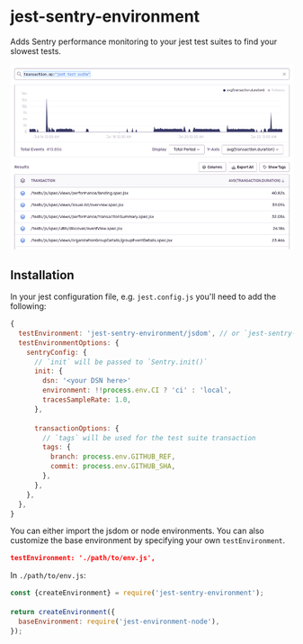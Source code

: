 # jest-sentry-environment

Adds Sentry performance monitoring to your jest test suites to find your slowest tests.

![Sentry Example](/docs/example.png)


## Installation

In your jest configuration file, e.g. `jest.config.js` you'll need to add the following:

```javascript
{
  testEnvironment: 'jest-sentry-environment/jsdom', // or `jest-sentry-environment/node` for node environment
  testEnvironmentOptions: {
    sentryConfig: {
      // `init` will be passed to `Sentry.init()`
      init: {
        dsn: '<your DSN here>'
        environment: !!process.env.CI ? 'ci' : 'local',
        tracesSampleRate: 1.0,
      },

      transactionOptions: {
        // `tags` will be used for the test suite transaction
        tags: {
          branch: process.env.GITHUB_REF,
          commit: process.env.GITHUB_SHA,
        },
      },
    },
  },
}
```

You can either import the jsdom or node environments. You can also customize the base environment by specifying your own `testEnvironment`.

```json
testEnvironment: './path/to/env.js',
```

In `./path/to/env.js`:

```javascript
const {createEnvironment} = require('jest-sentry-environment');

return createEnvironment({
  baseEnvironment: require('jest-environment-node'),
});
```


